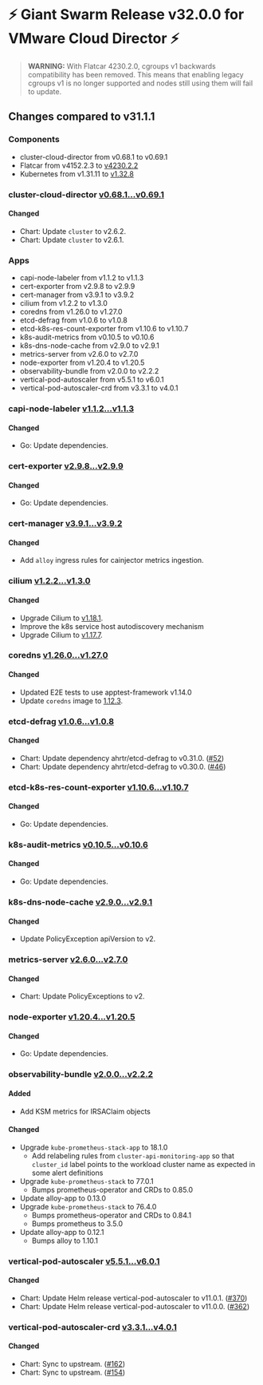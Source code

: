 # :zap: Giant Swarm Release v32.0.0 for VMware Cloud Director :zap:

> **WARNING:** With Flatcar 4230.2.0, cgroups v1 backwards compatibility has been removed. This means that enabling legacy cgroups v1 is no longer supported and nodes still using them will fail to update.


## Changes compared to v31.1.1

### Components

- cluster-cloud-director from v0.68.1 to v0.69.1
- Flatcar from v4152.2.3 to [v4230.2.2](https://www.flatcar-linux.org/releases/#release-4230.2.2)
- Kubernetes from v1.31.11 to [v1.32.8](https://github.com/kubernetes/kubernetes/blob/master/CHANGELOG/CHANGELOG-1.32.md#v1.32.8)

### cluster-cloud-director [v0.68.1...v0.69.1](https://github.com/giantswarm/cluster-cloud-director/compare/v0.68.1...v0.69.1)

#### Changed

- Chart: Update `cluster` to v2.6.2.
- Chart: Update `cluster` to v2.6.1.

### Apps

- capi-node-labeler from v1.1.2 to v1.1.3
- cert-exporter from v2.9.8 to v2.9.9
- cert-manager from v3.9.1 to v3.9.2
- cilium from v1.2.2 to v1.3.0
- coredns from v1.26.0 to v1.27.0
- etcd-defrag from v1.0.6 to v1.0.8
- etcd-k8s-res-count-exporter from v1.10.6 to v1.10.7
- k8s-audit-metrics from v0.10.5 to v0.10.6
- k8s-dns-node-cache from v2.9.0 to v2.9.1
- metrics-server from v2.6.0 to v2.7.0
- node-exporter from v1.20.4 to v1.20.5
- observability-bundle from v2.0.0 to v2.2.2
- vertical-pod-autoscaler from v5.5.1 to v6.0.1
- vertical-pod-autoscaler-crd from v3.3.1 to v4.0.1


### capi-node-labeler [v1.1.2...v1.1.3](https://github.com/giantswarm/capi-node-labeler-app/compare/v1.1.2...v1.1.3)

#### Changed

- Go: Update dependencies.

### cert-exporter [v2.9.8...v2.9.9](https://github.com/giantswarm/cert-exporter/compare/v2.9.8...v2.9.9)

#### Changed

- Go: Update dependencies.

### cert-manager [v3.9.1...v3.9.2](https://github.com/giantswarm/cert-manager-app/compare/v3.9.1...v3.9.2)

#### Changed

- Add `alloy` ingress rules for cainjector metrics ingestion.

### cilium [v1.2.2...v1.3.0](https://github.com/giantswarm/cilium-app/compare/v1.2.2...v1.3.0)

#### Changed

- Upgrade Cilium to [v1.18.1](https://github.com/cilium/cilium/releases/tag/v1.18.1).
- Improve the k8s service host autodiscovery mechanism
- Upgrade Cilium to [v1.17.7](https://github.com/cilium/cilium/releases/tag/v1.17.7).

### coredns [v1.26.0...v1.27.0](https://github.com/giantswarm/coredns-app/compare/v1.26.0...v1.27.0)

#### Changed

- Updated E2E tests to use apptest-framework v1.14.0
- Update `coredns` image to [1.12.3](https://github.com/coredns/coredns/releases/tag/v1.12.3).

### etcd-defrag [v1.0.6...v1.0.8](https://github.com/giantswarm/etcd-defrag-app/compare/v1.0.6...v1.0.8)

#### Changed

- Chart: Update dependency ahrtr/etcd-defrag to v0.31.0. ([#52](https://github.com/giantswarm/etcd-defrag-app/pull/52))
- Chart: Update dependency ahrtr/etcd-defrag to v0.30.0. ([#46](https://github.com/giantswarm/etcd-defrag-app/pull/46))

### etcd-k8s-res-count-exporter [v1.10.6...v1.10.7](https://github.com/giantswarm/etcd-kubernetes-resources-count-exporter/compare/v1.10.6...v1.10.7)

#### Changed

- Go: Update dependencies.

### k8s-audit-metrics [v0.10.5...v0.10.6](https://github.com/giantswarm/k8s-audit-metrics/compare/v0.10.5...v0.10.6)

#### Changed

- Go: Update dependencies.

### k8s-dns-node-cache [v2.9.0...v2.9.1](https://github.com/giantswarm/k8s-dns-node-cache-app/compare/v2.9.0...v2.9.1)

#### Changed

- Update PolicyException apiVersion to v2.

### metrics-server [v2.6.0...v2.7.0](https://github.com/giantswarm/metrics-server-app/compare/v2.6.0...v2.7.0)

#### Changed

- Chart: Update PolicyExceptions to v2.

### node-exporter [v1.20.4...v1.20.5](https://github.com/giantswarm/node-exporter-app/compare/v1.20.4...v1.20.5)

#### Changed

- Go: Update dependencies.

### observability-bundle [v2.0.0...v2.2.2](https://github.com/giantswarm/observability-bundle/compare/v2.0.0...v2.2.2)

#### Added

- Add KSM metrics for IRSAClaim objects

#### Changed

- Upgrade `kube-prometheus-stack-app` to 18.1.0
  - Add relabeling rules from `cluster-api-monitoring-app` so that `cluster_id` label points to the workload cluster name as expected in some alert definitions
- Upgrade `kube-prometheus-stack` to 77.0.1
  - Bumps prometheus-operator and CRDs to 0.85.0
- Update alloy-app to 0.13.0
- Upgrade `kube-prometheus-stack` to 76.4.0
  - Bumps prometheus-operator and CRDs to 0.84.1
  - Bumps prometheus to 3.5.0
- Update alloy-app to 0.12.1
  - Bumps alloy to 1.10.1

### vertical-pod-autoscaler [v5.5.1...v6.0.1](https://github.com/giantswarm/vertical-pod-autoscaler-app/compare/v5.5.1...v6.0.1)

#### Changed

- Chart: Update Helm release vertical-pod-autoscaler to v11.0.1. ([#370](https://github.com/giantswarm/vertical-pod-autoscaler-app/pull/370))
- Chart: Update Helm release vertical-pod-autoscaler to v11.0.0. ([#362](https://github.com/giantswarm/vertical-pod-autoscaler-app/pull/362))

### vertical-pod-autoscaler-crd [v3.3.1...v4.0.1](https://github.com/giantswarm/vertical-pod-autoscaler-crd/compare/v3.3.1...v4.0.1)

#### Changed

- Chart: Sync to upstream. ([#162](https://github.com/giantswarm/vertical-pod-autoscaler-crd/pull/162))
- Chart: Sync to upstream. ([#154](https://github.com/giantswarm/vertical-pod-autoscaler-crd/pull/154))
